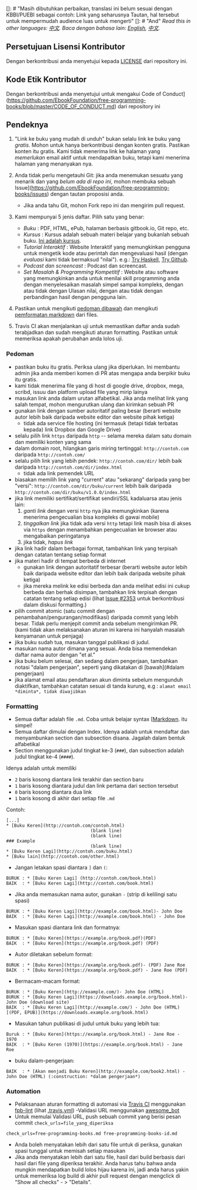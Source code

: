 []: # "Masih dibutuhkan perbaikan, translasi ini belum sesuai dengan KBBI/PUEBI sebagai contoh: Link yang seharusnya Tautan, hal tersebut untuk mempermudah audience luas untuk mengerti"
[]: # "And"
*Read this in other languages: [中文](CONTRIBUTING-zh.md).*
*Baca dengan bahasa lain: [English](CONTRIBUTING.md), [中文](CONTRIBUTING-zh.md).*

## Persetujuan Lisensi Kontributor
Dengan berkontribusi anda menyetujui kepada [LICENSE](https://github.com/EbookFoundation/free-programming-books/blob/master/LICENSE) dari repository ini.

## Kode Etik Kontributor
Dengan berkontribusi anda menyetujui untuk mengakui Code of Conduct](https://github.com/EbookFoundation/free-programming-books/blob/master/CODE_OF_CONDUCT.md) dari repository ini

## Pendeknya
1. "Link ke buku yang mudah di unduh" bukan selalu link ke buku yang *gratis*. Mohon untuk hanya berkontribusi dengan konten gratis. Pastikan konten itu gratis. Kami tidak menerima link ke halaman yang *memerlukan* email aktif untuk mendapatkan buku, tetapi kami menerima halaman yang menanyakan nya.
2. Anda tidak perlu mengetauhi Git: jika anda menemukan sesuatu yang menarik dan yang *belum ada di repo ini*, mohon membuka sebuah Issue](https://github.com/EbookFoundation/free-programming-books/issues) dengan tautan proposisi anda.
    - Jika anda tahu Git, mohon Fork repo ini dan mengirim pull request.
3. Kami mempunyai 5 jenis daftar. Pilih satu yang benar:

    - *Buku* : PDF, HTML, ePub, halaman berbasis gitbook.io, Git repo, etc.
    - *Kursus* : Kursus adalah sebuah materi belajar yang bukanlah sebuah buku. [Ini adalah kursus](http://ocw.mit.edu/courses/electrical-engineering-and-computer-science/6-006-introduction-to-algorithms-fall-2011/).
    - *Tutorial Interaktif* : Website Interaktif yang memungkinkan pengguna untuk mengetik kode atau perintah dan mengevaluasi hasil (dengan *evaluasi* kami tidak bermaksud "nilai"). e.g.: [Try Haskell](http://tryhaskell.org), [Try Github](http://try.github.io).
    - *Podcast dan screencast* : Podcast dan screencast.
    - *Set Masalah & Programming Kompetitif* : Website atau software yang memungkinkan anda untuk menilai skill programming anda dengan menyelesaikan masalah simpel sampai kompleks, dengan atau tidak dengan Ulasan nilai, dengan atau tidak dengan perbandingan hasil dengan pengguna lain.
    
4. Pastikan untuk mengikuti [pedoman dibawah](#pedoman) dan mengikuti [pemformatan markdown](#formatting) dari files.

5. Travis CI akan menjalankan uji untuk memastikan daftar anda sudah terabjadkan dan sudah mengikuti aturan formatting. Pastikan untuk memeriksa apakah perubahan anda lolos uji.

### Pedoman
- pastikan buku itu gratis. Periksa ulang jika diperlukan. Ini membantu admin jika anda memberi komen di PR atas mengapa anda berpikir buku itu gratis.
- kami tidak menerima file yang di host di google drive, dropbox, mega, scribd, issuu dan platform upload file yang mirip lainya
- masukan link anda dalam urutan alfabetikal. Jika anda melihat link yang salah tempat, mohon mengurutkan ulang dan kirimkan sebuah PR
- gunakan link dengan sumber autoritatif paling besar (berarti website autor lebih baik daripada website editor dan website pihak ketiga)
    + tidak ada service file hosting (ini termasuk (tetapi tidak terbatas kepada) link Dropbox dan Google Drive)
- selalu pilih link `https` daripada `http` -- selama mereka dalam satu domain dan memiliki konten yang sama
- dalam domain root, hilangkan garis miring tertinggal: `http://contoh.com` daripada `http://contoh.com/`
- selalu pilih link yang lebih pendek: `http://contoh.com/dir/` lebih baik daripada `http://contoh.com/dir/index.html`
    + tidak ada link pemendek URL
- biasakan memilih link yang "current" atau "sekarang" daripada yang ber "versi": `http://contoh.com/dir/buku/current` lebih baik daripada `http://contoh.com/dir/buku/v1.0.0/index.html`
- jika link memiliki sertifikat/sertifikat sendiri/SSL kadaluarsa atau jenis lain:
  1. *ganti link* dengan versi `http` nya jika memungkinkan (karena menerima pengecualian bisa kompleks di gawai mobile)
  2. *tinggalkan link* jika tidak ada versi `http` tetapi link masih bisa di akses via `https` dengan menambahkan pengecualian ke browser atau mengabaikan peringatanya
  3. jika tidak, *hapus link*
- jika link hadir dalam berbagai format, tambahkan link yang terpisah dengan catatan tentang setiap format
- jika materi hadir di tempat berbeda di internet
    + gunakan link dengan autoritatif terbesar (berarti website autor lebih baik daripada website editor dan lebih baik daripada website pihak ketiga)
    + jika mereka melink ke edisi berbeda dan anda melihat edisi ini cukup berbeda dan berhak disimpan, tambahkan link terpisah dengan catatan tentang setiap edisi (lihat [Issue #2353](https://github.com/EbookFoundation/free-programming-books/issues/2353) untuk berkontribusi dalam diskusi formatting.)
- pilih commit atomic (satu commit dengan penambahan/pengurangan/modifikasi) daripada commit yang lebih besar. Tidak perlu menjepit commit anda sebelum mengirimkan PR. (kami tidak akan melaksanakan aturan ini karena ini hanyalah masalah kenyamanan untuk penjaga)
- jika buku sudah tua, masukan tanggal publikasi di judul.
- masukan nama autor dimana yang sesuai. Anda bisa memendekan daftar nama autor dengan "et al."
- jika buku belum selesai, dan sedang dalam pengerjaan, tambahkan notasi "dalam pengerjaan", seperti yang dikatakan di [bawah](#dalam pengerjaan)
- jika alamat email atau pendaftaran akun diminta sebelum mengunduh diaktifkan, tambahkan catatan sesuai di tanda kurung, e.g : `alamat email *diminta*, tidak diwajibkan`

### Formatting
- Semua daftar adalah file `.md`. Coba untuk belajar syntax [[Markdown](https://guides.github.com/features/mastering-markdown/). itu simpel!
- Semua daftar dimulai dengan Index. Idenya adalah untuk mendaftar dan menyambunkan section dan subsection disana. Jagalah dalam bentuk alfabetikal
- Section menggunakan judul tingkat ke-3 (`###`), dan subsection adalah judul tingkat ke-4 (`####`).

Idenya adalah untuk memiliki
- `2` baris kosong diantara link terakhir dan section baru
- `1` baris kosong diantara judul dan link pertama dari section tersebut
- `0` baris kosong diantara dua link
- `1` baris kosong di akhir dari setiap file `.md`

Contoh:

    [...]
    * [Buku Keren](http://contoh.com/contoh.html)
                                    (blank line)
                                    (blank line)
    ### Example
                                    (blank line)
    * [Buku Keren Lagi](http://contoh.com/buku.html)
    * [Buku lain](http://contoh.com/other.html)

- Jangan letakan spasi diantara `]` dan `(`:

```
BURUK : * [Buku Keren Lagi] (http://contoh.com/book.html)
BAIK  : * [Buku Keren Lagi](http://contoh.com/book.html)
```

- Jika anda memasukan nama autor, gunakan ` - ` (strip di kelilingi satu spasi)

```
BURUK : * [Buku Keren Lagi](http://example.com/book.html)- John Doe
BAIK  : * [Buku Keren Lagi](http://example.com/book.html) - John Doe
```

- Masukan spasi diantara link dan formatnya:

```
BURUK : * [Buku Keren](https://example.org/book.pdf)(PDF)
BAIK  : * [Buku Keren](https://example.org/book.pdf) (PDF)
```

- Autor diletakan sebelum format:

```
BURUK : * [Buku Keren](https://example.org/book.pdf)- (PDF) Jane Roe
BAIK  : * [Buku Keren](https://example.org/book.pdf) - Jane Roe (PDF)
```

- Bermacam-macam format:

```
BURUK : * [Buku Keren](http://example.com/)- John Doe (HTML)
BURUK : * [Buku Keren Lagi](https://downloads.example.org/book.html)- John Doe (download site)
BAIK  : * [Buku Keren Lagi](http://example.com/) - John Doe (HTML) [(PDF, EPUB)](https://downloads.example.org/book.html)
```

- Masukan tahun publikasi di judul untuk buku yang lebih tua:

```
Buruk : * [Buku Keren](https://example.org/book.html) - Jane Roe - 1970
BAIK  : * [Buku Keren (1970)](https://example.org/book.html) - Jane Roe
```

<a name="dalam_pengerjaan"></a>
- buku dalam-pengerjaan:

```
BAIK  : * [Akan menjadi Buku Keren](http://example.com/book2.html) - John Doe (HTML) (:construction: *dalam pengerjaan*)
```

### Automation
- Pelaksanaan aturan formatting di automasi via [Travis CI](https://travis-ci.com) menggunakan [fpb-lint](https://github.com/vhf/free-programming-books-lint) (lihat [.travis.yml](.travis.yml))
-Validasi URL menggunakan [awesome_bot](https://github.com/dkhamsing/awesome_bot)
- Untuk memulai Validasi URL, push sebuah commit yang berisi pesan commit `check_urls=file_yang_diperiksa`

```
check_urls=free-programming-books.md free-programming-books-id.md
```

- Anda boleh menyatakan lebih dari satu file untuk di periksa, gunakan spasi tunggal untuk memisah setiap masukan
- Jika anda menyatakan lebih dari satu file, hasil dari build berbasis dari hasil dari file yang diperiksa terakhir. Anda harus tahu bahwa anda mungkin mendapatkan build lolos hijau karena ini, jadi anda harus yakin untuk memeriksa log build di akhir pull request dengan mengclick di "Show all checks" - > "Details".

